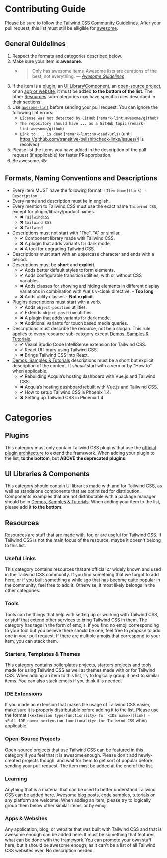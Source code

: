 # Contributing Guide

Please be sure to follow the [Tailwind CSS Community Guidelines](https://github.com/tailwindcss/tailwindcss/blob/master/.github/CODE_OF_CONDUCT.md). After your pull request, this list must still be elligible for [awesome](https://github.com/sindresorhus/awesome).

## General Guidelines

1. Respect the formats and categories described below.
2. Make sure your item is **awesome**.
    - > Only has awesome items. Awesome lists are curations of the best, not everything. 
      > *— [Awesome Guidelines](https://github.com/sindresorhus/awesome/blob/master/pull_request_template.md#requirements-for-your-awesome-list)*
3. If the item is a [plugin](README.md/#plugins), an [UI Library/Component](README.md/#ui-libraries--components), an [open-source project](README.md/#open-source-projects), or an [app or website](README.md/#apps--websites), it must be added **to the bottom of the list**. The other [Resources](README.md/#resources) sub-categories may have specific rules described in their sections.
4. Use [`awesome-lint`](https://github.com/sindresorhus/awesome-lint) before sending your pull request. You can ignore the following lint errors:
    - `License was not detected by GitHub` (`remark-lint:awesome/github`)
    - `The repository should have ... as a GitHub topic` (`remark-lint:awesome/github`)
    - `Link to ... is dead` (`remark-lint:no-dead-urls`) (until https://github.com/transitive-bullshit/check-links/issues/4 is resolved)
5. Please list the items you have added in the description of the pull request (if applicable) for faster PR approbation.
6. Be awesome. 👓

## Formats, Naming Conventions and Descriptions

- Every item MUST have the following format: `[Item Name](link) - Description.`.
- Every name and description must be in english.
- Every mention to Tailwind CSS must use the exact name `Tailwind CSS`, except for plugin/library/product names.
    - ✖ `TailwindCSS`
    - ✖ `tailwind CSS`
    - ✖ `Tailwind`
- Descriptions must not start with "The", "A" or similar.
    - ✔ Component library made with Tailwind CSS.
    - ✖ A plugin that adds variants for dark mode.
    - ✖ A tool for upgrading Tailwind CSS.
- Descriptions must start with an uppercase character and ends with a period.
- Descriptions must be **short** and **explicit**.
    - ✔ Adds better default styles to form elements.
    - ✔ Adds configurable transition utilities, with or without CSS variables.
    - ✖ Adds classes for showing and hiding elements in different display variations in combination with Vue's v-cloak directive. - **Too long**
    - ✖ Adds utility classes - **Not explicit**
- [Plugins](README.md/#plugins) descriptions must start with a verb.
    - ✔ Adds `object-position` utilities.
    - ✔ Extends `object-position` utilities.
    - ✖ A plugin that adds variants for dark mode.
    - ✖ Additional variants for touch based media queries.
- Descriptions must describe the resource, not be a slogan. This rule applies to every resource sub-category except [Demos, Samples & Tutorials](README.md/#demos-samples--tutorials).
    - ✔ Visual Studio Code IntelliSense extension for Tailwind CSS.
    - ✔ React UI library using Tailwind CSS.
    - ✖ Brings Tailwind CSS into React.
- [Demos, Samples & Tutorials](README.md/#demos-samples--tutorials) descriptions must be a short but explicit description of the content. It *should* start with a verb or by "How to" when applicable.
    - ✔ Rebuilding Acquia’s hosting dashboard with Vue.js and Tailwind CSS.
    - ✖ Acquia’s hosting dashboard rebuilt with Vue.js and Tailwind CSS.
    - ✔ How to setup Tailwind CSS in Phoenix 1.4.
    - ✖ Setting up Tailwind CSS in Phoenix 1.4

# Categories

## Plugins

This category must only contain Tailwind CSS plugins that use the [official plugin architecture](https://tailwindcss.com/docs/plugins/) to extend the framework. When adding your plugin to the list, **to the bottom**, but **ABOVE the deprecated plugins**.

## UI Libraries & Components

This category should contain UI libraries made with and for Tailwind CSS, as well as standalone components that are optimized for distribution. Components examples that are not distributable with a package manager should be in [Demos, Samples & Tutorials](README.md/#demos-samples--tutorials). When adding your item to the list, please add it **to the bottom**.

## Resources

Resources are stuff that are made with, for, or are useful for Tailwind CSS. If Tailwind CSS is not the main focus of the resource, maybe it doesn't belong to this list.

### Useful Links

This category contains resources that are official *or* widely known and used in the Tailwind CSS community. If you find something that we forgot to add here, or if you built something a while ago that has become quite popular in the community, feel free to add it. Otherwise, it most likely belongs in the other categories.

### Tools

Tools can be things that help with setting up or working with Tailwind CSS, or stuff that extend other services to bring Tailwind CSS in them. The category has tags in the form of emojis. If you find no emoji corresponding to your tool but you believe there should be one, feel free to *propose* to add one in your pull request. If there are multiple amojis that correspond to your item, you can stack them.

### Starters, Templates & Themes

This category contains boilerplates projects, starters projects and tools made for using Tailwind CSS as well as themes made with or for Tailwind CSS. When adding an item to this list, try to logically group it next to similar items. You can also stack emojis if you think it is needed.

### IDE Extensions

If you made an extension that makes the usage of Tailwind CSS easier, make sure it is properly distributable before adding it to the list. Please use the format `[<extension type/functionality> for <IDE name>](link) - <Full IDE name> <extension functionality> for Tailwind CSS` when applicable.

### Open-Source Projects

Open-source projects that use Tailwind CSS can be featured in this category if you feel that it is awesome enough. Please don't add newly-created projects though, and wait for them to get sort of popular before sending your pull request. The item must be added at the end of the list.

### Learning

Anything that is a material that can be used to better understand Tailwind CSS can be added here. Awesome blog posts, code samples, tutorials on any platform are welcome. When adding an item, please try to logically group them below other similar items, or by emoji.

### Apps & Websites

Any application, blog, or website that was built with Tailwind CSS and that is awesome enough can be added here. It must be something that features what can be done with the framework. You can promote your own stuff here, but it should be awesome enough, as it can't be a list of all Tailwind CSS websites ever. No description needed.
